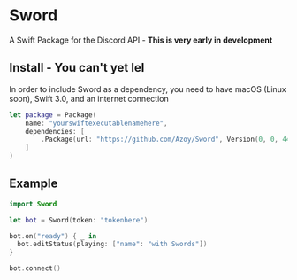 # Sword
A Swift Package for the Discord API - **This is very early in development**

## Install - You can't yet lel
In order to include Sword as a dependency, you need to have macOS (Linux soon), Swift 3.0, and an internet connection
```swift
let package = Package(
    name: "yourswiftexecutablenamehere",
    dependencies: [
        .Package(url: "https://github.com/Azoy/Sword", Version(0, 0, 44))
    ]
)
```

## Example
```swift
import Sword

let bot = Sword(token: "tokenhere")

bot.on("ready") { _ in
  bot.editStatus(playing: ["name": "with Swords"])
}

bot.connect()
```
